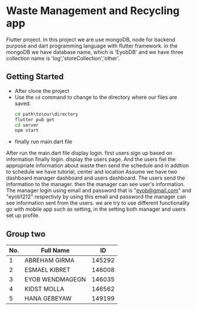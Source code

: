 # Waste Management and Recycling app

Flutter project.
In this project we are use mongoDB, node for backend purpose and dart programming language
with flutter framework.
in the mongoDB we have database name, which is 'EyobDB' and we have three collection name is
'log','storeCollection','other'.

## Getting Started

- After clone the project
- Use the `cd` command to change to the directory where our files are saved.
  ```cmd
  cd path\to\our\directory
  flutter pub get
  cd server
  npm start
  ```
- finally run main.dart file

After run the main.dart file display login. first users sign up based on information finally login.
display the users page. And the users fiel the appropriate information about waste then send the schedule and in addtion to schedule we have tutorial, center and location
Assume we have two dashboard manager dashboard and users dashboard.
The users send the information to the manager. then the manager can see user's information.
The manager login using email and password that is "eyob@gmail.com" and "eyob1212" respectivly by using this email and password the manager can see information sent from the users. we are try to use different functionality go with mobile app such as setting, in the setting both manager and users set up profile.

## Group two

| No. | Full Name       | ID     |
| --- | --------------- | ------ |
| 1   | ABREHAM GIRMA   | 145292 |
| 2   | ESMAEL KIBRET   | 146008 |
| 3   | EYOB WENDMAGEGN | 146035 |
| 4   | KIDST MOLLA     | 146562 |
| 5   | HANA GEBEYAW    | 149199 |
